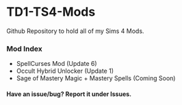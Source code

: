 # TD1-TS4-Mods
Github Repository to hold all of my Sims 4 Mods.

### Mod Index
* SpellCurses Mod (Update 6)
* Occult Hybrid Unlocker (Update 1)
* Sage of Mastery Magic + Mastery Spells (Coming Soon)

#### Have an issue/bug? Report it under Issues.
